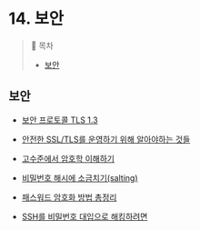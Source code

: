 # 14. 보안

> 📌 목차
> - [보안](#보안)

## 보안
- [보안 프로토콜 TLS 1.3](https://brunch.co.kr/@mobiinside/1482)
- [안전한 SSL/TLS를 운영하기 위해 알아야하는 것들](https://engineering.linecorp.com/ko/blog/best-practices-to-secure-your-ssl-tls/)
- [고수준에서 암호학 이해하기](https://gist.github.com/lifthrasiir/84a546e8fa080d843a93)

- [비밀번호 해시에 소금치기(salting)](http://bit.ly/2A5ql94)
- [패스워드 암호화 방법 총정리](http://bit.ly/2OYnCa0)
- [SSH를 비밀번호 대입으로 해킹하려면](https://gigglehd.com/gg/soft/4877153)
